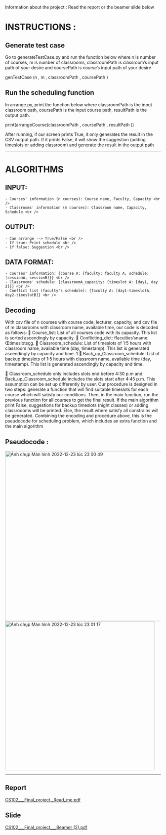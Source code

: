 
Information about the project : Read the report or the beamer slide below


# INSTRUCTIONS :

## Generate test case
Go to generateTestCase.py and run the function below where n is number of courses, m is
number of classrooms, classroomPath is classroom’s input path of your desire and coursePath
is course’s input path of your desire <br>

genTestCase (n , m , classroomPath , coursePath ) <br>

## Run the scheduling function

In arrange.py, print the function below where classroomPath is the input classroom path,
coursePath is the input course path, resultPath is the output path. <br>
 
 print(arrangeCourse(classroomPath , coursePath , resultPath )) <br>

After running, if our screen prints True, it only generates the result in the CSV output path. If
it prints False, it will show the suggestion (adding timeslots or adding classroom) and generate
the result in the output path <br>


_______________________________________________________________________________________________________________

# ALGORITHMS <br />

## INPUT:<br />
    - Courses' information (n courses): Course name, Faculty, Capacity <br />
    - Classrooms' information (m courses): Classroom name, Capacity, Schedule <br />

## OUTPUT: <br />
    - Can arrange --> True/False <br />
    - If true: Print schedule <br />
    - If false: Suggestion <br />

## DATA FORMAT: <br />
    - Courses' information: {course A: {faculty: faculty A, schedule: [sessionA, sessionB]}} <br />
    - Classrooms' schedule: {classroomA_capacity: {timeslot A: [day1, day 2]}} <br />
    - Conflict list (faculty's schedule): {faculty A: [day1-timeslotA, day2-timeslotB]} <br />
## Decoding

With csv file of n courses with course code, lecturer, capacity, and csv file of m classrooms with
classroom name, available time, our code is decoded as follows:
 Course_list: List of all courses code with its capacity. This list is sorted ascendingly by
capacity.
 Conflicting_dict: ffaculties’sname: Œtimeslotsçg.
 Classroom_schedule: List of timeslots of 1:5 hours with classroom name, available time
(day, timestamp). This list is generated ascendingly by capacity and time.
1
 Back_up_Classroom_schedule: List of backup timeslots of 1:5 hours with classroom name,
available time (day, timestamp). This list is generated ascendingly by capacity and time.


 Classroom_schedule only includes slots end before 4:30 p.m and Back_up_Classroom_schedule
includes the slots start after 4:45 p.m. This assumption can be set up differently by user.
Our procedure is designed in two steps: generate a function that will find suitable timeslots
for each course which will satisfy our conditions. Then, in the main function, run the previous
function for all courses to get the final result. If the main algorithm print False, suggestions for
backup timeslots (night classes) or adding classroooms will be printed. Else, the result where
satisfy all constrains will be generated.
Combining the encoding and procedure above, this is the pseudocode for scheduling problem,
which includes an extra function and the main algorithm

## Pseudocode : 

<img width="551" alt="Ảnh chụp Màn hình 2022-12-23 lúc 23 00 49" src="https://user-images.githubusercontent.com/61641363/209364307-accb174b-faa9-483b-bcd3-6c5e98ed00e4.png">

<img width="483" alt="Ảnh chụp Màn hình 2022-12-23 lúc 23 01 17" src="https://user-images.githubusercontent.com/61641363/209364353-533c8b88-4067-4fa0-a69c-05736f3d0283.png">

_______________________________________________________________________________________________________________

## Report 

[CS102___Final_project _Read_me.pdf](https://github.com/ngantran03/algorithm_finalproject/files/10296106/CS102___Final_project._Read_me.pdf)

## Slide
[CS102___Final_project___Beamer (2).pdf](https://github.com/ngantran03/algorithm_finalproject/files/10296111/CS102___Final_project___Beamer.2.pdf)



